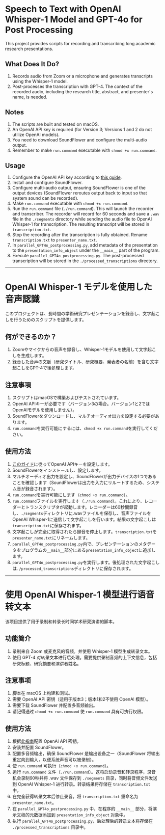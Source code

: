 # Speech to Text with OpenAI Whisper-1 Model and GPT-4o for Post Processing

This project provides scripts for recording and transcribing long academic research presentations.

## What Does It Do?

1. Records audio from Zoom or a microphone and generates transcripts using the Whisper-1 model.
2. Post-processes the transcription with GPT-4. The context of the recorded audio, including the research title, abstract, and presenter's name, is needed.

## Notes

1. The scripts are built and tested on macOS.
2. An OpenAI API key is required (for Version 3; Versions 1 and 2 do not utilize OpenAI models).
3. You need to download SoundFlower and configure the multi-audio output.
4. Remember to make `run.command` executable with `chmod +x run.command`.

## Usage

1. Configure the OpenAI API key according to [this guide](https://platform.openai.com/docs/quickstart).
2. Install and configure SoundFlower.
3. Configure multi-audio output, ensuring SoundFlower is one of the output devices (SoundFlower reroutes output back to input so that system sound can be recorded).
4. Make `run.command` executable with `chmod +x run.command`.
5. Run the `run.command` file (`./run.command`). This will launch the recorder and transcriber. The recorder will record for 60 seconds and save a `.wav` file in the `./segments` directory while sending the audio file to OpenAI Whisper-1 for transcription. The resulting transcript will be stored in `transcription.txt`.
6. Stop the recording after the transcription is fully obtained. Rename `transcription.txt` to `presenter_name.txt`.
7. In `parallel_GPT4o_postprocessing.py`, add metadata of the presentation to the `presentation_info_object` under the `__main__` part of the program.
8. Execute `parallel_GPT4o_postprocessing.py`. The post-processed transcription will be stored in the `./processed_transcriptions` directory.

***

# OpenAI Whisper-1 モデルを使用した音声認識

このプロジェクトは、長時間の学術研究プレゼンテーションを録音し、文字起こしを行うためのスクリプトを提供します。

## 何ができるのか？

1. Zoomやマイクからの音声を録音し、Whisper-1モデルを使用して文字起こしを生成します。
2. 録音した音声の文脈（研究タイトル、研究概要、発表者の名前）を含む文字起こしをGPT-4で後処理します。

## 注意事項

1. スクリプトはmacOSで構築およびテストされています。
2. OpenAI APIキーが必要です（バージョン3の場合。バージョン1と2ではOpenAIモデルを使用しません）。
3. SoundFlowerをダウンロードし、マルチオーディオ出力を設定する必要があります。
4. `run.command`を実行可能にするには、`chmod +x run.command`を実行してください。

## 使用方法

1. [このガイド](https://platform.openai.com/docs/quickstart)に従ってOpenAI APIキーを設定します。
2. SoundFlowerをインストールし、設定します。
3. マルチオーディオ出力を設定し、SoundFlowerが出力デバイスの1つであることを確認します（SoundFlowerは出力を入力にリルートするため、システム音が録音されます）。
4. `run.command`を実行可能にします（`chmod +x run.command`）。
5. `run.command`ファイルを実行します（`./run.command`）。これにより、レコーダーとトランスクリプタが起動します。レコーダーは60秒間録音し、`./segments`ディレクトリに.wavファイルを保存し、音声ファイルをOpenAI Whisper-1に送信して文字起こしを行います。結果の文字起こしは`transcription.txt`に保存されます。
6. 文字起こしが完全に取得されたら録音を停止します。`transcription.txt`を`presenter_name.txt`にリネームします。
7. `parallel_GPT4o_postprocessing.py`内で、プレゼンテーションのメタデータをプログラムの`__main__`部分にある`presentation_info_object`に追加します。
8. `parallel_GPT4o_postprocessing.py`を実行します。後処理された文字起こしは`./processed_transcriptions`ディレクトリに保存されます。

***

# 使用 OpenAI Whisper-1 模型进行语音转文本

该项目提供了用于录制和转录长时间学术研究演讲的脚本。

## 功能简介

1. 录制来自 Zoom 或麦克风的音频，并使用 Whisper-1 模型生成转录文本。
2. 使用 GPT-4 对转录文本进行后处理。需要提供录制音频的上下文信息，包括研究标题、研究摘要和演讲者姓名。

## 注意事项

1. 脚本在 macOS 上构建和测试。
2. 需要 OpenAI API 密钥（适用于版本3；版本1和2不使用 OpenAI 模型）。
3. 需要下载 SoundFlower 并配置多音频输出。
4. 请记得通过 `chmod +x run.command` 使 `run.command` 具有可执行权限。

## 使用方法

1. 根据[此指南](https://platform.openai.com/docs/quickstart)配置 OpenAI API 密钥。
2. 安装并配置 SoundFlower。
3. 配置多音频输出，确保 SoundFlower 是输出设备之一（SoundFlower 将输出重定向到输入，以便系统声音可以被录制）。
4. 使 `run.command` 可执行（`chmod +x run.command`）。
5. 运行 `run.command` 文件（`./run.command`）。这将启动录音和转录程序，录音机会录制60秒并将 .wav 文件保存到 `./segments` 目录，同时将音频文件发送到 OpenAI Whisper-1 进行转录。转录结果将存储在 `transcription.txt` 中。
6. 在完全获得转录文本后停止录音。将 `transcription.txt` 重命名为 `presenter_name.txt`。
7. 在 `parallel_GPT4o_postprocessing.py` 中，在程序的 `__main__` 部分，将演示文稿的元数据添加到 `presentation_info_object` 对象中。
8. 执行 `parallel_GPT4o_postprocessing.py`，后处理后的转录文本将存储在 `./processed_transcriptions` 目录中。
